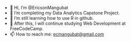 - 👋 Hi, I’m @EricsonMangubat
- 👀 I’m completing my Data Analytics Capstone Project.
- 🌱 I’m still learning how to use R in github.
- 💞️ After this, I will continue studying Web Development at FreeCodeCamp. 
- 📫 How to reach me: ecmangubat@gmail.com

<!---
EricsonMangubat/EricsonMangubat is a ✨ special ✨ repository because its `README.md` (this file) appears on your GitHub profile.
You can click the Preview link to take a look at your changes.
--->
